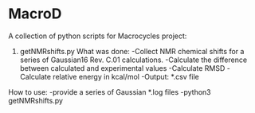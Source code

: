 # MacroD
A collection of python scripts for Macrocycles project:

1) getNMRshifts.py
What was done:
-Collect NMR chemical shifts for a series of Gaussian16 Rev. C.01 calculations.
-Calculate the difference between calculated and experimental values
-Calculate RMSD
-Calculate relative energy in kcal/mol
-Output: *.csv file

How to use:
-provide a series of Gaussian *.log files
-python3 getNMRshifts.py


